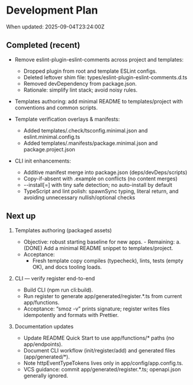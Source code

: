 # Development Plan

When updated: 2025-09-04T23:24:00Z

## Completed (recent)
- Remove eslint-plugin-eslint-comments across project and templates:
  - Dropped plugin from root and template ESLint configs.
  - Deleted leftover shim file: types/eslint-plugin-eslint-comments.d.ts
  - Removed devDependency from package.json.
  - Rationale: simplify lint stack; avoid noisy rules.

- Templates authoring: add minimal README to templates/project with
  conventions and common scripts.

- Template verification overlays & manifests:
  - Added templates/.check/tsconfig.minimal.json and eslint.minimal.config.ts
  - Added templates/.manifests/package.minimal.json and package.project.json

- CLI init enhancements:
  - Additive manifest merge into package.json (deps/devDeps/scripts)
  - Copy-if-absent with .example on conflicts (no content merges)
  - --install[=<pm>] with tiny safe detection; no auto-install by default
  - TypeScript and lint polish: spawnSync typing, literal return, and
    avoiding unnecessary nullish/optional checks

## Next up

1) Templates authoring (packaged assets)
   - Objective: robust starting baseline for new apps.   - Remaining:
     a. (DONE) Add a minimal README snippet to templates/project.
   - Acceptance:
     - Fresh template copy compiles (typecheck), lints, tests (empty OK), and docs tooling loads.

2) CLI — verify register end-to-end

   - Build CLI (npm run cli:build).
   - Run register to generate app/generated/register.*.ts from current app/functions.
   - Acceptance: “smoz -v” prints signature; register writes files idempotently and formats with Prettier.

3) Documentation updates
   - Update README Quick Start to use app/functions/* paths (no app/endpoints).
   - Document CLI workflow (init/register/add) and generated files (app/generated/*).
   - Note httpEventTypeTokens lives only in app/config/app.config.ts.
   - VCS guidance: commit app/generated/register.*.ts; openapi.json generally ignored.